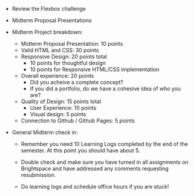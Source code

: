 
* Review the Flexbox challenge

* Midterm Proposal Presentations

* Midterm Project breakdown:
    * Midterm Proposal Presentation: 10 points 
    * Valid HTML and CSS: 30 points
    * Responsive Design: 20 points total
        * 10 points for thoughtful design
        * 10 points for Responsive HTML/CSS implementation
    * Overall experience: 20 points
        * Did you acheive a complete concept?
        * If you did a portfolio, do we have a cohesive idea of who you are? 
     * Quality of Design: 15 points total
        * User Experience: 10 points
        * Visual design: 5 points
    * Connection to Github / Github Pages: 5 points

* General Midterm check in: 

    * Remember you need 10 Learning Logs completed by the end of the semester. At this point you should have about 5.
    
    * Double check and make sure you have turned in all assignments on Brightspace and have addressed any comments requesting resubmission. 

    * Do learning logs and schedule office hours if you are stuck!
    
